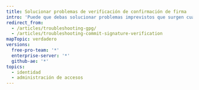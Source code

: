```yaml
---
title: Solucionar problemas de verificación de confirmación de firma
intro: 'Puede que debas solucionar problemas imprevistos que surgen cuando se firman confirmaciones de forma local para la verificación en {% data variables.product.product_name %}.'
redirect_from:
  - /articles/troubleshooting-gpg/
  - /articles/troubleshooting-commit-signature-verification
mapTopic: verdadero
versions:
  free-pro-team: '*'
  enterprise-server: '*'
  github-ae: '*'
topics:
  - identidad
  - administración de accesos
---
```


